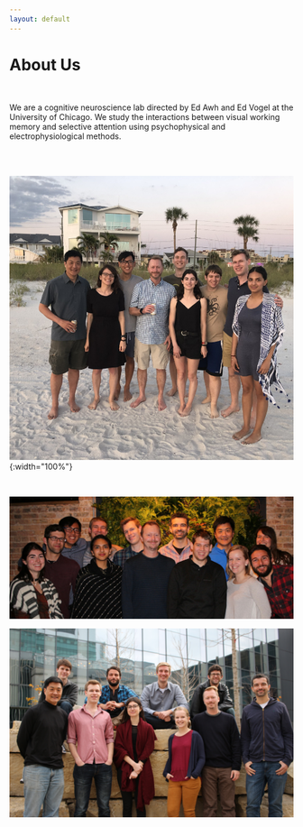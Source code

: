 ```yaml
---
layout: default
---
```


# About Us

<br>

We are a cognitive neuroscience lab directed by Ed Awh and Ed Vogel at the University of Chicago. We study the interactions between visual working memory and selective attention using psychophysical and electrophysiological methods.

<br>
<br>

![Lab Photo](/files/images/lab_photo_2019.jpg){:width="100%"}

<br>

![Lab Photo 2](/files/images/img_9751.jpg)

![Lab Photo 3](/files/images/img_9709.jpg)

<br>

<div id="overlay">
    <div id="popup">
    <div id="close">X</div>
    <h2>Postdoctoral positions in Cognitive Neuroscience at the University of Chicago.</h2>
    <p>Our lab (PI’s Edward Awh and Edward Vogel) has openings for new postdoctoral scholars at the University of Chicago. Start date is flexible. We are running a broad array of projects using behavioral, EEG and functional MRI studies of attention and memory. We are seeking candidates with strong quantitative and programming skills, a good record of publications in related domains, and the ability to connect their interests with the ongoing work in our lab. Candidates are expected to have completed a Ph.D in a related discipline or to have established a clear completion date.</p>
    <p>To see a full records of our published work: <a href="https://awhvogellab.com/publications">https://awhvogellab.com/publications</a></p>
    <p>Interested candidates should send an email with CV attached to <a href="mailto:awhvogellab@gmail.com">awhvogellab@gmail.com</a></p>
    <p>The University of Chicago is an Affirmative Action/Equal Opportunity/Disabled/Veterans Employer. Individuals requiring accommodation call 773-702-8403.</p>
    </div>
</div>

<script
  src="https://code.jquery.com/jquery-3.4.1.min.js"
  integrity="sha256-CSXorXvZcTkaix6Yvo6HppcZGetbYMGWSFlBw8HfCJo="
  crossorigin="anonymous">
</script>

<script>
$(document).ready(function() {
    setTimeout(function() {
        $('#overlay').fadeIn(300);  
    }, 1000);
    $('#close').click(function() {
        $('#overlay').fadeOut(300);
    });
});
</script>

<style>
#overlay {
  position: fixed;
  height: 100%;
  width: 100%;
  top: 0;
  right: 0;
  bottom: 0;
  left: 0;
  background: rgba(0,0,0,0.8);
  display: none;
}

#popup {
  max-width: 1000px;
  width: 80%;
  max-height: 520px;
  height: 80%;
  padding: 20px;
  position: relative;
  background: #fff;
  margin: 100px auto;
  text-align: center;
  overflow: scroll;
}

#close {
  position: absolute;
  top: 10px;
  right: 10px;
  cursor: pointer;
  color: #000;
}
</style>